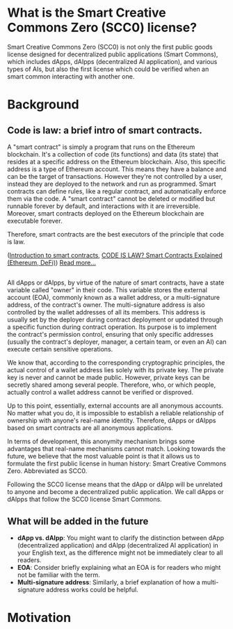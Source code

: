 # What is the Smart Creative Commons Zero (SCC0) license?
Smart Creative Commons Zero (SCC0) is not only the first public goods license designed for decentralized public applications (Smart Commons), which includes dApps, dAIpps (decentralized AI application), and various types of AIs, but also the first license which could be verified when an smart common interacting with another one.
# Background
##  Code is law: a brief intro of smart contracts.
A "smart contract" is simply a program that runs on the Ethereum blockchain. It's a collection of code (its functions) and data (its state) that resides at a specific address on the Ethereum blockchain. Also, this specific address is a type of Ethereum account. This means they have a balance and can be the target of transactions. However they're not controlled by a user, instead they are deployed to the network and run as programmed. Smart contracts can define rules, like a regular contract, and automatically enforce them via the code. A "smart contract" cannot be deleted or modified but runnable forever by default, and interactions with it are irreversible. Moreover, smart contracts deployed on the Ethereum blockchain are executable forever.

Therefore, smart contracts are the best executors of the principle that code is law.

([Introduction to smart contracts](https://ethereum.org/en/developers/docs/smart-contracts/), [CODE IS LAW? Smart Contracts Explained (Ethereum, DeFi)](https://www.youtube.com/watch?v=pWGLtjG-F5c))
[Read more...](https://ethereum.org/en/developers/docs/smart-contracts/anatomy/)
## 
All dApps or dAIpps, by virtue of the nature of smart contracts, have a state variable called "owner" in their code. This variable stores the external account (EOA), commonly known as a wallet address, or a multi-signature address, of the contract's owner. The multi-signature address is also controlled by the wallet addresses of all its members. This address is usually set by the deployer during contract deployment or updated through a specific function during contract operation. Its purpose is to implement the contract's permission control, ensuring that only specific addresses (usually the contract's deployer, manager, a certain team, or even an AI) can execute certain sensitive operations.

We know that, according to the corresponding cryptographic principles, the actual control of a wallet address lies solely with its private key. The private key is never and cannot be made public. However, private keys can be secretly shared among several people. Therefore, who, or which people, actually control a wallet address cannot be verified or disproved.

Up to this point, essentially, external accounts are all anonymous accounts. No matter what you do, it is impossible to establish a reliable relationship of ownership with anyone's real-name identity. Therefore, dApps or dAIpps based on smart contracts are all anonymous applications.

In terms of development, this anonymity mechanism brings some advantages that real-name mechanisms cannot match. Looking towards the future, we believe that the most valuable point is that it allows us to formulate the first public license in human history: Smart Creative Commons Zero. Abbreviated as SCC0.

Following the SCC0 license means that the dApp or dAIpp will be unrelated to anyone and become a decentralized public application. We call dApps or dAIpps that follow the SCC0 license Smart Commons.

## What will be added in the future

* **dApp vs. dAIpp**: You might want to clarify the distinction between dApp (decentralized application) and dAIpp (decentralized AI application) in your English text, as the difference might not be immediately clear to all readers.
* **EOA**: Consider briefly explaining what an EOA is for readers who might not be familiar with the term.
* **Multi-signature address**: Similarly, a brief explanation of how a multi-signature address works could be helpful.

# Motivation
